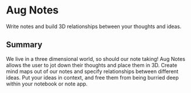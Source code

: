 # Aug Notes #
Write notes and build 3D relationships between your thoughts and ideas.

## Summary ##
We live in a three dimensional world, so should our note taking! Aug Notes allows the user to jot down their thoughts and place them in 3D. Create mind maps out of our notes and specify relationships between different ideas. Put your ideas in context, and free them from being burried deep within your notebook or note app. 

